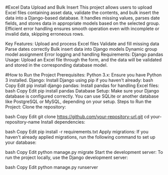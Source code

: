 
#Excel Data Upload and Bulk Insert
This project allows users to upload Excel files containing asset data, validate the contents, and bulk insert the data into a Django-based database. It handles missing values, parses date fields, and stores data in appropriate models based on the selected group. Efficient error handling ensures smooth operation even with incomplete or invalid data, skipping erroneous rows.

Key Features:
Upload and process Excel files
Validate and fill missing data
Parse dates correctly
Bulk insert data into Django models
Dynamic group model assignment
Error logging and handling
Requirements:
Django
pandas
Usage:
Upload an Excel file through the form, and the data will be validated and stored in the corresponding database model.


#How to Run the Project
Prerequisites:
Python 3.x: Ensure you have Python 3 installed.
Django: Install Django using pip if you haven't already:
bash
Copy
Edit
pip install django
pandas: Install pandas for handling Excel files:
bash
Copy
Edit
pip install pandas
Database Setup: Make sure your Django database is configured correctly. You can use SQLite or another database like PostgreSQL or MySQL, depending on your setup.
Steps to Run the Project:
Clone the repository:

bash
Copy
Edit
git clone https://github.com/your-repository-url.git
cd your-repository-name
Install dependencies:

bash
Copy
Edit
pip install -r requirements.txt
Apply migrations: If you haven't already applied migrations, run the following command to set up your database:

bash
Copy
Edit
python manage.py migrate
Start the development server: To run the project locally, use the Django development server:

bash
Copy
Edit
python manage.py runserver
